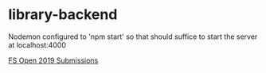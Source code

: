 # library-backend

Nodemon configured to 'npm start' so that should suffice to start the server at localhost:4000
 
[FS Open 2019 Submissions](https://github.com/jompero/fullstackopen2019-submissions)
